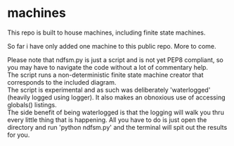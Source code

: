 # machines
This repo is built to house machines, including finite state machines. <br/>

So far i have only added one machine to this public repo. More to come. <br/>

Please note that ndfsm.py is just a script and is not yet PEP8 compliant, so you may have to navigate the code without a lot of commentary help. <br/>
The script runs a non-deterministic finite state machine creator that corresponds to the included diagram. <br/>
The script is experimental and as such was deliberately 'waterlogged' (heavily logged using logger). It also makes an obnoxious use of accessing globals() listings. <br/>
The side benefit of being waterlogged is that the logging will walk you thru every little thing that is happening. All you have to do is just open the directory and run 'python ndfsm.py' and the terminal will spit out the results for you.

